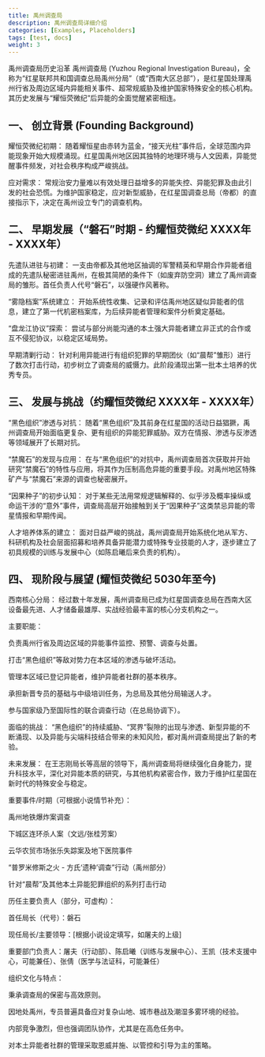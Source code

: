 ```yaml
---
title: 禹州调查局
description: 禹州调查局详细介绍
categories: [Examples, Placeholders]
tags: [test, docs]
weight: 3
---
```


禹州调查局历史沿革
禹州调查局 (Yuzhou Regional Investigation Bureau)，全称为“红星联邦共和国调查总局禹州分局”（或“西南大区总部”），是红星国处理禹州行省及周边区域内异能相关事件、超常规威胁及维护国家特殊安全的核心机构。其历史发展与“耀恒荧微纪”后异能的全面觉醒紧密相连。

## 一、 创立背景 (Founding Background)

耀恒荧微纪初期： 随着耀恒星由赤转为蓝金，“接天光柱”事件后，全球范围内异能现象开始大规模涌现。红星国禹州地区因其独特的地理环境与人文因素，异能觉醒事件频发，对社会秩序构成严峻挑战。

应对需求： 常规治安力量难以有效处理日益增多的异能失控、异能犯罪及由此引发的社会恐慌。为维护国家稳定，应对新型威胁，在红星国调查总局（帝都）的直接指示下，决定在禹州设立专门的调查机构。

## 二、 早期发展（“磐石”时期 - 约耀恒荧微纪 XXXX年 - XXXX年）

先遣队进驻与初建： 一支由帝都及其他地区抽调的军警精英和早期合作异能者组成的先遣队秘密进驻禹州，在极其简陋的条件下（如废弃防空洞）建立了禹州调查局的雏形。首任负责人代号“磐石”，以强硬作风著称。

“雾隐档案”系统建立： 开始系统性收集、记录和评估禹州地区疑似异能者的信息，建立了第一代机密档案库，为后续异能者管理和案件分析奠定基础。

“盘龙江协议”探索： 尝试与部分尚能沟通的本土强大异能者建立非正式的合作或互不侵犯协议，以稳定区域局势。

早期清剿行动： 针对利用异能进行有组织犯罪的早期团伙（如“晨帮”雏形）进行了数次打击行动，初步树立了调查局的威慑力。此阶段涌现出第一批本土培养的优秀专员。

## 三、 发展与挑战（约耀恒荧微纪 XXXX年 - XXXX年）

“黑色组织”渗透与对抗： 随着“黑色组织”及其前身在红星国的活动日益猖獗，禹州调查局开始面临更复杂、更有组织的异能犯罪威胁。双方在情报、渗透与反渗透等领域展开了长期对抗。

“禁魔石”的发现与应用： 在与“黑色组织”的对抗中，禹州调查局首次获取并开始研究“禁魔石”的特性与应用，将其作为压制高危异能的重要手段。对禹州地区特殊矿产与“禁魔石”来源的调查也秘密展开。

“因果种子”的初步认知： 对于某些无法用常规逻辑解释的、似乎涉及概率操纵或命运干涉的“意外”事件，调查局高层开始接触到关于“因果种子”这类禁忌异能的零星情报和早期传闻。

人才培养体系的建立： 面对日益严峻的挑战，禹州调查局开始系统化地从军方、科研机构及社会层面招募和培养具备异能潜力或特殊专业技能的人才，逐步建立了初具规模的训练与发展中心（如陈启曦后来负责的机构）。

## 四、 现阶段与展望 (耀恒荧微纪 5030年至今)

西南核心分局： 经过数十年发展，禹州调查局已成为红星国调查总局在西南大区设备最先进、人才储备最雄厚、实战经验最丰富的核心分支机构之一。

主要职能：

负责禹州行省及周边区域的异能事件监控、预警、调查与处置。

打击“黑色组织”等敌对势力在本区域的渗透与破坏活动。

管理本区域已登记异能者，维护异能者社群的基本秩序。

承担新晋专员的基础与中级培训任务，为总局及其他分局输送人才。

参与国家级乃至国际性的联合调查行动（在总局协调下）。

面临的挑战： “黑色组织”的持续威胁、“冥界”裂隙的出现与渗透、新型异能的不断涌现、以及异能与尖端科技结合带来的未知风险，都对禹州调查局提出了新的考验。

未来发展： 在王志刚局长等高层的领导下，禹州调查局将继续强化自身能力，提升科技水平，深化对异能本质的研究，与其他机构紧密合作，致力于维护红星国在新时代的特殊安全与稳定。

重要事件/时期（可根据小说情节补充）：

禹州地铁爆炸案调查

下城区连环杀人案（文远/张桂芳案）

云华农贸市场张乐失踪案及地下医院事件

“普罗米修斯之火 - 方氏‘遗种’调查”行动（禹州部分）

针对“晨帮”及其他本土异能犯罪组织的系列打击行动

历任主要负责人（部分，可虚构）：

首任局长（代号）：磐石

现任局长/主要领导：[根据小说设定填写，如屠夫的上级]

重要部门负责人：屠夫（行动部）、陈启曦（训练与发展中心）、王凯（技术支援中心，可能兼任）、张倩（医学与法证科，可能兼任）

组织文化与特点：

秉承调查局的保密与高效原则。

因地处禹州，专员普遍具备应对复杂山地、城市巷战及潮湿多雾环境的经验。

内部竞争激烈，但也强调团队协作，尤其是在高危任务中。

对本土异能者社群的管理采取恩威并施、以管控和引导为主的策略。